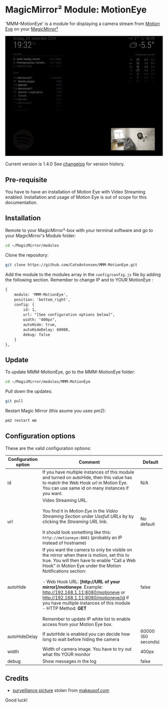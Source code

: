 ﻿# MagicMirror² Module: MotionEye
'MMM-MotionEye' is a module for displaying a camera stream from [Motion Eye](https://github.com/ccrisan/motioneye) on your [MagicMirror²](https://magicmirror.builders/)

![Example](example.png) 

Current version is 1.4.0 See [changelog](CHANGELOG.md "Version history") for version history.

## Pre-requisite

You have to have an installation of Motion Eye with Video Streaming enabled. Installation and usage of Motion Eye is out of scope for this documentation.

## Installation

Remote to your MagicMirror²-box with your terminal software and go to your MagicMirror's Module folder:
````bash
cd ~/MagicMirror/modules
````

Clone the repository:
````bash
git clone https://github.com/CatoAntonsen/MMM-MotionEye.git
````

Add the module to the modules array in the `config/config.js` file by adding the following section. Remember to change IP and to YOUR MotionEye :
```
{
	module: 'MMM-MotionEye',
	position: 'bottom_right',
	config: {
		id: 1,
		url: "[See configuration options below]",
		width: "400px",
		autoHide: true,
		autoHideDelay: 60000,
		debug: false
	}
},
```

## Update

To update MMM-MotionEye, go to the MMM-MotionEye folder:
````bash
cd ~/MagicMirror/modules/MMM-MotionEye
````

Pull down the updates:
````bash
git pull
````

Restart Magic Mirror (this asume you uses pm2):
````bash
pm2 restart mm
````

## Configuration options

These are the valid configuration options:

Configuration option | Comment | Default 
---|---|---
id | If you have multiple instances of this module and turned on autoHide, then this value has to match the Web Hook url in Motion Eye. You can use same id on many instances if you want. | N/A
url | Video Streaming URL.<br><br>You find it in <i>Motion Eye</i> in the <i>Video Streaming Section</i> under <i>Usefull URLs</i> by by clicking the <i>Streaming URL</i> link.<br><br>It should look something like this: `http://motioneye:8081` (probably an IP instead of hostname) | No default
autoHide | If you want the camera to only be visible on the mirror when there is motion, set this to true. You will then have to enable "Call a Web Hook" in Motion Eye under the Motion Notifications section: <br><br> - Web Hook URL: <b>[http://URL of your mirror]/motioneye</b>. Example: http://192.168.1.11:8080/motioneye or http://192.168.1.11:8080/motioneye/id if you have multiple instances of this module<br> - HTTP Method: <b>GET</b><br><br>Remember to update IP white list to enable access from your Motion Eye box.|false
autoHideDelay|If autoHide is enabled you can decide how long to wait before hiding the camera|60000 (60 seconds)
width|Width of camera image. You have to try out what fits YOUR monitor | 400px
debug|Show messages in the log|false

## Credits

- [surveillance  picture](http://cdn.makeuseof.com/wp-content/uploads/2015/06/creative-security-camera-intro-670x335.jpg?004f0d) stolen from [makeusof.com](http://www.makeuseof.com/)

Good luck!
